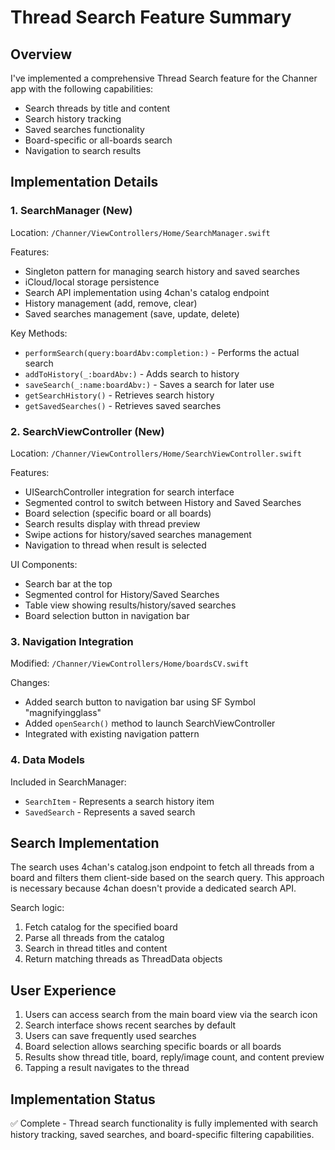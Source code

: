 # Thread Search Feature Summary

## Overview
I've implemented a comprehensive Thread Search feature for the Channer app with the following capabilities:
- Search threads by title and content
- Search history tracking
- Saved searches functionality
- Board-specific or all-boards search
- Navigation to search results

## Implementation Details

### 1. SearchManager (New)
Location: `/Channer/ViewControllers/Home/SearchManager.swift`

Features:
- Singleton pattern for managing search history and saved searches
- iCloud/local storage persistence
- Search API implementation using 4chan's catalog endpoint
- History management (add, remove, clear)
- Saved searches management (save, update, delete)

Key Methods:
- `performSearch(query:boardAbv:completion:)` - Performs the actual search
- `addToHistory(_:boardAbv:)` - Adds search to history
- `saveSearch(_:name:boardAbv:)` - Saves a search for later use
- `getSearchHistory()` - Retrieves search history
- `getSavedSearches()` - Retrieves saved searches

### 2. SearchViewController (New)
Location: `/Channer/ViewControllers/Home/SearchViewController.swift`

Features:
- UISearchController integration for search interface
- Segmented control to switch between History and Saved Searches
- Board selection (specific board or all boards)
- Search results display with thread preview
- Swipe actions for history/saved searches management
- Navigation to thread when result is selected

UI Components:
- Search bar at the top
- Segmented control for History/Saved Searches
- Table view showing results/history/saved searches
- Board selection button in navigation bar

### 3. Navigation Integration
Modified: `/Channer/ViewControllers/Home/boardsCV.swift`

Changes:
- Added search button to navigation bar using SF Symbol "magnifyingglass"
- Added `openSearch()` method to launch SearchViewController
- Integrated with existing navigation pattern

### 4. Data Models
Included in SearchManager:
- `SearchItem` - Represents a search history item
- `SavedSearch` - Represents a saved search

## Search Implementation
The search uses 4chan's catalog.json endpoint to fetch all threads from a board and filters them client-side based on the search query. This approach is necessary because 4chan doesn't provide a dedicated search API.

Search logic:
1. Fetch catalog for the specified board
2. Parse all threads from the catalog
3. Search in thread titles and content
4. Return matching threads as ThreadData objects

## User Experience
1. Users can access search from the main board view via the search icon
2. Search interface shows recent searches by default
3. Users can save frequently used searches
4. Board selection allows searching specific boards or all boards
5. Results show thread title, board, reply/image count, and content preview
6. Tapping a result navigates to the thread

## Implementation Status
✅ Complete - Thread search functionality is fully implemented with search history tracking, saved searches, and board-specific filtering capabilities.